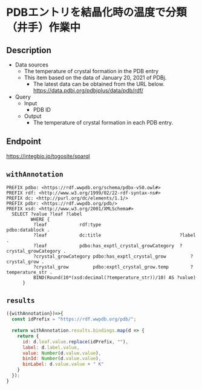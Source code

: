 # PDBエントリを結晶化時の温度で分類（井手）作業中

## Description
 
- Data sources
    - The temperature of crystal formation in the PDB entry
    - This item based on the data of January 20, 2021 of PDBj. 
        - The latest data can be obtained from the URL below. https://data.pdbj.org/pdbjplus/data/pdb/rdf/
- Query
    - Input
        - PDB ID
    - Output
        - The temperature of crystal formation in each PDB entry.

## Endpoint

https://integbio.jp/togosite/sparql

## `withAnnotation`

```sparql
PREFIX pdbo: <https://rdf.wwpdb.org/schema/pdbx-v50.owl#>
PREFIX rdf: <http://www.w3.org/1999/02/22-rdf-syntax-ns#>
PREFIX dc: <http://purl.org/dc/elements/1.1/>
PREFIX pdbr: <https://rdf.wwpdb.org/pdb/>
PREFIX xsd: <http://www.w3.org/2001/XMLSchema#> 
  SELECT ?value ?leaf ?label
         WHERE {
          ?leaf            rdf:type	                            pdbo:datablock .
          ?leaf            dc:title  	                        ?label .
          ?leaf            pdbo:has_exptl_crystal_growCategory	?crystal_growCategory .
          ?crystal_growCategory pdbo:has_exptl_crystal_grow	        ?crystal_grow .
          ?crystal_grow         pdbo:exptl_crystal_grow.temp	    ?temperature_str .
          BIND(Round(10*(xsd:decimal(?temperature_str))/10) AS ?value)
      }
```

## `results`

```javascript
({withAnnotation})=>{
  const idPrefix = "https://rdf.wwpdb.org/pdb/";
  
  return withAnnotation.results.bindings.map(d => {
    return {
      id: d.leaf.value.replace(idPrefix, ""),
      label: d.label.value,
      value: Number(d.value.value),
      binId: Number(d.value.value),
      binLabel: d.value.value + " K"
    }
  });
}
```